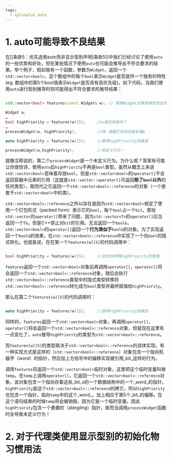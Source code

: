 ```yaml
---
tags:
  - cplusplus auto
---
```


# 1. auto可能导致不良结果

在[[条款5：优先选用auto而非显示型别声明|条款5]]中我们已经讨论了使用`auto`的一些优势和好处，但在某些情况下使用`auto`也可能会推导出不符合要求的结果。举个例子，假如我有一个函数，参数为`Widget`，返回一个`std::vector<bool>`，这个数组中的每个`bool`表示`Widget`是否提供一个独有的特性(eg: 数组中的第5个bool值表示`Widget`是否具有高优先级)。如下代码，当我们使用`auto`进行型别推导时则可能得出不符合要求的推导结果：

``` C++ 

std::vector<bool> features(const Widget& w); // 获取Widget对某些特性的支持情况

Widget w;
…
bool highPriority = features(w)[5];     //w高优先级吗？
…
processWidget(w, highPriority);         //OK 根据它的优先级处理w

auto highPriority = features(w)[5];     //推导highPriority的类型

processWidget(w,highPriority);          //未定义行为！

```

就像注释说的，第二个`processWidget`是一个未定义行为。为什么呢？答案有可能让你很惊讶，使用`auto`后`highPriority`不再是`bool`类型。虽然从概念上来说`std::vector<bool>`意味着存放`bool`，但是`std::vector<bool>`的`operator[]`不会返回容器中元素的引用（这就是`std::vector::operator[]`可返回**除了`bool`以外**的任何类型），取而代之它返回一个`std::vector<bool>::reference`的对象（一个嵌套于`std::vector<bool>`中的类）。

`std::vector<bool>::reference`之所以存在是因为`std::vector<bool>`规定了使用一个打包形式（packed form）表示它的`bool`，每个`bool`占一个`bit`。那给`std::vector`的`operator[]`带来了问题，因为`std::vector<T>`的`operator[]`应当返回一个`T&`，但是C++禁止对`bit`的引用。无法返回一个`bool&`，`std::vector<bool>`的`operator[]`返回一个**行为类似于**`bool&`的对象。为了实现返回一个`bool&`的效果，在`std::vector<bool>::reference`中实现了一个向`bool`的隐式转化。也就是说，在在第一个`features(w)[5]`的代码调用中：

``` C++

bool highPriority = features(w)[5];     //显式的声明highPriority的类型

```

`features`返回一个`std::vector<bool>`对象后再调用`operator[]`，`operator[]`将会返回一个`std::vector<bool>::reference`对象，随后会执行`std::vector<bool>::reference`类型中的隐式类型转换将`std::vector<bool>::reference`转化成为`bool`类型并最终赋值给`highPriority`。

那么在第二个`features(w)[5]`的代码调用时：

``` C++

auto highPriority = features(w)[5];     //推导highPriority的类型

```

同样的，`features`返回一个`std::vector<bool>`对象，再调用`operator[]`，`operator[]`将会返回一个`std::vector<bool>::reference`对象，但是现在这里有一点变化了，`auto`推导`highPriority`的类型为`std::vector<bool>::reference`。

而`features(w)[5]`的类型取决于`std::vector<bool>::reference`的具体实现。有一种实现方式是这样的（`std::vector<bool>::reference`）对象包含一个指向机器字（_word_）的指针，然后加上方括号中的偏移实现被引用_bit_这样的行为。

调用`features`将返回一个`std::vector<bool>`临时对象，这里把这个临时变量叫做`temp`。在`temp`上调用`operator[]`，它返回一个`std::vector<bool>::reference`对象，该对象包含一个指向存着这些_bit_s的一个数据结构中的一个_word_的指针。`highPriority`是这个`std::vector<bool>::reference`的拷贝，所以`highPriority`也包含一个指针，指向`temp`中的这个_word_，加上相应于第5个_bit_的偏移。在这个语句结束的时候`temp`将会被销毁，因为它是一个临时变量。因此`highPriority`包含一个悬置的（_dangling_）指针，故而当调用`processWidget`函数时会导致未定义行为！

# 2. 对于代理类使用显示型别的初始化物习惯用法

